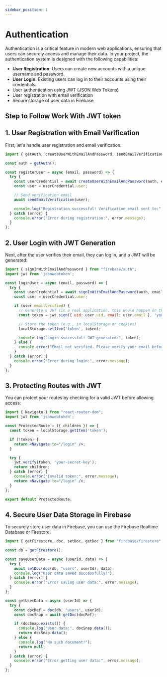 ```yaml
---
sidebar_position: 1
---
```

# Authentication
Authentication is a critical feature in modern web applications, ensuring that users can securely access and manage their data. In your project, the authentication system is designed with the following capabilities:
- **User Registration**: Users can create new accounts with a unique username and password.
- **User Login**: Existing users can log in to their accounts using their credentials.
- User authentication using JWT (JSON Web Tokens)
- User registration with email verification
- Secure storage of user data in Firebase

## Step to Follow Work With JWT token

## 1. User Registration with Email Verification
First, let's handle user registration and email verification:

```jsx
import { getAuth, createUserWithEmailAndPassword, sendEmailVerification } from "firebase/auth";

const auth = getAuth();

const registerUser = async (email, password) => {
  try {
    const userCredential = await createUserWithEmailAndPassword(auth, email, password);
    const user = userCredential.user;

    // Send verification email
    await sendEmailVerification(user);

    console.log("Registration successful! Verification email sent to:", email);
  } catch (error) {
    console.error("Error during registration:", error.message);
  }
};
```
## 2. User Login with JWT Generation
Next, after the user verifies their email, they can log in, and a JWT will be generated:

```jsx
import { signInWithEmailAndPassword } from "firebase/auth";
import jwt from 'jsonwebtoken';

const loginUser = async (email, password) => {
  try {
    const userCredential = await signInWithEmailAndPassword(auth, email, password);
    const user = userCredential.user;

    if (user.emailVerified) {
      // Generate a JWT (in a real application, this would happen on the server)
      const token = jwt.sign({ uid: user.uid, email: user.email }, 'your-secret-key', { expiresIn: '1h' });

      // Store the token (e.g., in localStorage or cookies)
      localStorage.setItem('token', token);

      console.log("Login successful! JWT generated:", token);
    } else {
      console.error("Email not verified. Please verify your email before logging in.");
    }
  } catch (error) {
    console.error("Error during login:", error.message);
  }
};
```
 ## 3. Protecting Routes with JWT
 You can protect your routes by checking for a valid JWT before allowing access:

``` jsx
import { Navigate } from "react-router-dom";
import jwt from 'jsonwebtoken';

const ProtectedRoute = ({ children }) => {
  const token = localStorage.getItem('token');

  if (!token) {
    return <Navigate to="/login" />;
  }

  try {
    jwt.verify(token, 'your-secret-key');
    return children;
  } catch (error) {
    console.error("Invalid token:", error.message);
    return <Navigate to="/login" />;
  }
};

export default ProtectedRoute;
```

## 4. Secure User Data Storage in Firebase
To securely store user data in Firebase, you can use the Firebase Realtime Database or Firestore.

```jsx
import { getFirestore, doc, setDoc, getDoc } from "firebase/firestore"; 

const db = getFirestore();

const saveUserData = async (userId, data) => {
  try {
    await setDoc(doc(db, "users", userId), data);
    console.log("User data saved successfully!");
  } catch (error) {
    console.error("Error saving user data:", error.message);
  }
};

const getUserData = async (userId) => {
  try {
    const docRef = doc(db, "users", userId);
    const docSnap = await getDoc(docRef);

    if (docSnap.exists()) {
      console.log("User data:", docSnap.data());
      return docSnap.data();
    } else {
      console.log("No such document!");
      return null;
    }
  } catch (error) {
    console.error("Error getting user data:", error.message);
  }
};
```






